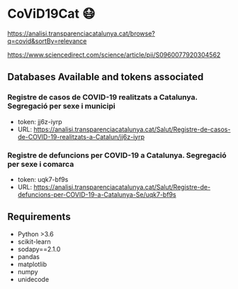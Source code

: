 # CoViD19Cat  :mask: 

https://analisi.transparenciacatalunya.cat/browse?q=covid&sortBy=relevance

https://www.sciencedirect.com/science/article/pii/S0960077920304562

## Databases Available and tokens associated

### Registre de casos de COVID-19 realitzats a Catalunya. Segregació per sexe i municipi

- token: jj6z-iyrp
- URL: https://analisi.transparenciacatalunya.cat/Salut/Registre-de-casos-de-COVID-19-realitzats-a-Catalun/jj6z-iyrp

### Registre de defuncions per COVID-19 a Catalunya. Segregació per sexe i comarca

- token: uqk7-bf9s
- URL: https://analisi.transparenciacatalunya.cat/Salut/Registre-de-defuncions-per-COVID-19-a-Catalunya-Se/uqk7-bf9s

## Requirements

- Python >3.6
- scikit-learn
- sodapy==2.1.0
- pandas
- matplotlib
- numpy
- unidecode